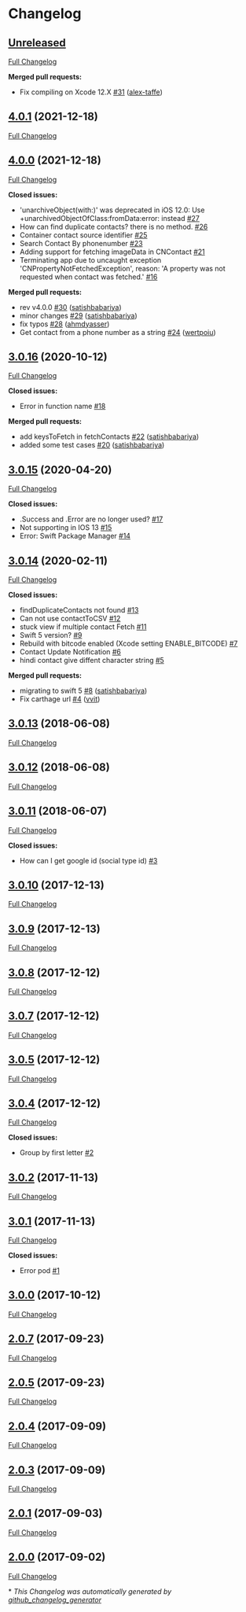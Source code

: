 # Changelog

## [Unreleased](https://github.com/SwiftyContacts/SwiftyContacts/tree/HEAD)

[Full Changelog](https://github.com/SwiftyContacts/SwiftyContacts/compare/4.0.1...HEAD)

**Merged pull requests:**

- Fix compiling on Xcode 12.X [\#31](https://github.com/SwiftyContacts/SwiftyContacts/pull/31) ([alex-taffe](https://github.com/alex-taffe))

## [4.0.1](https://github.com/SwiftyContacts/SwiftyContacts/tree/4.0.1) (2021-12-18)

[Full Changelog](https://github.com/SwiftyContacts/SwiftyContacts/compare/4.0.0...4.0.1)

## [4.0.0](https://github.com/SwiftyContacts/SwiftyContacts/tree/4.0.0) (2021-12-18)

[Full Changelog](https://github.com/SwiftyContacts/SwiftyContacts/compare/3.0.16...4.0.0)

**Closed issues:**

- 'unarchiveObject\(with:\)' was deprecated in iOS 12.0: Use +unarchivedObjectOfClass:fromData:error: instead [\#27](https://github.com/SwiftyContacts/SwiftyContacts/issues/27)
- How can find duplicate contacts? there is no method.  [\#26](https://github.com/SwiftyContacts/SwiftyContacts/issues/26)
- Container contact source identifier [\#25](https://github.com/SwiftyContacts/SwiftyContacts/issues/25)
- Search Contact By phonenumber [\#23](https://github.com/SwiftyContacts/SwiftyContacts/issues/23)
- Adding support for fetching imageData in CNContact [\#21](https://github.com/SwiftyContacts/SwiftyContacts/issues/21)
- Terminating app due to uncaught exception 'CNPropertyNotFetchedException', reason: 'A property was not requested when contact was fetched.' [\#16](https://github.com/SwiftyContacts/SwiftyContacts/issues/16)

**Merged pull requests:**

- rev v4.0.0 [\#30](https://github.com/SwiftyContacts/SwiftyContacts/pull/30) ([satishbabariya](https://github.com/satishbabariya))
- minor changes [\#29](https://github.com/SwiftyContacts/SwiftyContacts/pull/29) ([satishbabariya](https://github.com/satishbabariya))
- fix typos [\#28](https://github.com/SwiftyContacts/SwiftyContacts/pull/28) ([ahmdyasser](https://github.com/ahmdyasser))
- Get contact from a phone number as a string [\#24](https://github.com/SwiftyContacts/SwiftyContacts/pull/24) ([wertpoiu](https://github.com/wertpoiu))

## [3.0.16](https://github.com/SwiftyContacts/SwiftyContacts/tree/3.0.16) (2020-10-12)

[Full Changelog](https://github.com/SwiftyContacts/SwiftyContacts/compare/3.0.15...3.0.16)

**Closed issues:**

- Error in function name [\#18](https://github.com/SwiftyContacts/SwiftyContacts/issues/18)

**Merged pull requests:**

- add keysToFetch in fetchContacts [\#22](https://github.com/SwiftyContacts/SwiftyContacts/pull/22) ([satishbabariya](https://github.com/satishbabariya))
- added some test cases [\#20](https://github.com/SwiftyContacts/SwiftyContacts/pull/20) ([satishbabariya](https://github.com/satishbabariya))

## [3.0.15](https://github.com/SwiftyContacts/SwiftyContacts/tree/3.0.15) (2020-04-20)

[Full Changelog](https://github.com/SwiftyContacts/SwiftyContacts/compare/3.0.14...3.0.15)

**Closed issues:**

- .Success and .Error are no longer used? [\#17](https://github.com/SwiftyContacts/SwiftyContacts/issues/17)
- Not supporting in IOS 13 [\#15](https://github.com/SwiftyContacts/SwiftyContacts/issues/15)
- Error: Swift Package Manager [\#14](https://github.com/SwiftyContacts/SwiftyContacts/issues/14)

## [3.0.14](https://github.com/SwiftyContacts/SwiftyContacts/tree/3.0.14) (2020-02-11)

[Full Changelog](https://github.com/SwiftyContacts/SwiftyContacts/compare/3.0.13...3.0.14)

**Closed issues:**

- findDuplicateContacts not found [\#13](https://github.com/SwiftyContacts/SwiftyContacts/issues/13)
- Can not use contactToCSV [\#12](https://github.com/SwiftyContacts/SwiftyContacts/issues/12)
- stuck view if multiple contact Fetch [\#11](https://github.com/SwiftyContacts/SwiftyContacts/issues/11)
- Swift 5 version? [\#9](https://github.com/SwiftyContacts/SwiftyContacts/issues/9)
- Rebuild with bitcode enabled \(Xcode setting ENABLE\_BITCODE\) [\#7](https://github.com/SwiftyContacts/SwiftyContacts/issues/7)
- Contact Update Notification [\#6](https://github.com/SwiftyContacts/SwiftyContacts/issues/6)
- hindi contact give diffent character string [\#5](https://github.com/SwiftyContacts/SwiftyContacts/issues/5)

**Merged pull requests:**

- migrating to swift 5 [\#8](https://github.com/SwiftyContacts/SwiftyContacts/pull/8) ([satishbabariya](https://github.com/satishbabariya))
- Fix carthage url [\#4](https://github.com/SwiftyContacts/SwiftyContacts/pull/4) ([vvit](https://github.com/vvit))

## [3.0.13](https://github.com/SwiftyContacts/SwiftyContacts/tree/3.0.13) (2018-06-08)

[Full Changelog](https://github.com/SwiftyContacts/SwiftyContacts/compare/3.0.12...3.0.13)

## [3.0.12](https://github.com/SwiftyContacts/SwiftyContacts/tree/3.0.12) (2018-06-08)

[Full Changelog](https://github.com/SwiftyContacts/SwiftyContacts/compare/3.0.11...3.0.12)

## [3.0.11](https://github.com/SwiftyContacts/SwiftyContacts/tree/3.0.11) (2018-06-07)

[Full Changelog](https://github.com/SwiftyContacts/SwiftyContacts/compare/3.0.10...3.0.11)

**Closed issues:**

- How can I get google id \(social type id\) [\#3](https://github.com/SwiftyContacts/SwiftyContacts/issues/3)

## [3.0.10](https://github.com/SwiftyContacts/SwiftyContacts/tree/3.0.10) (2017-12-13)

[Full Changelog](https://github.com/SwiftyContacts/SwiftyContacts/compare/3.0.9...3.0.10)

## [3.0.9](https://github.com/SwiftyContacts/SwiftyContacts/tree/3.0.9) (2017-12-13)

[Full Changelog](https://github.com/SwiftyContacts/SwiftyContacts/compare/3.0.8...3.0.9)

## [3.0.8](https://github.com/SwiftyContacts/SwiftyContacts/tree/3.0.8) (2017-12-12)

[Full Changelog](https://github.com/SwiftyContacts/SwiftyContacts/compare/3.0.7...3.0.8)

## [3.0.7](https://github.com/SwiftyContacts/SwiftyContacts/tree/3.0.7) (2017-12-12)

[Full Changelog](https://github.com/SwiftyContacts/SwiftyContacts/compare/3.0.5...3.0.7)

## [3.0.5](https://github.com/SwiftyContacts/SwiftyContacts/tree/3.0.5) (2017-12-12)

[Full Changelog](https://github.com/SwiftyContacts/SwiftyContacts/compare/3.0.4...3.0.5)

## [3.0.4](https://github.com/SwiftyContacts/SwiftyContacts/tree/3.0.4) (2017-12-12)

[Full Changelog](https://github.com/SwiftyContacts/SwiftyContacts/compare/3.0.2...3.0.4)

**Closed issues:**

- Group by first letter [\#2](https://github.com/SwiftyContacts/SwiftyContacts/issues/2)

## [3.0.2](https://github.com/SwiftyContacts/SwiftyContacts/tree/3.0.2) (2017-11-13)

[Full Changelog](https://github.com/SwiftyContacts/SwiftyContacts/compare/3.0.1...3.0.2)

## [3.0.1](https://github.com/SwiftyContacts/SwiftyContacts/tree/3.0.1) (2017-11-13)

[Full Changelog](https://github.com/SwiftyContacts/SwiftyContacts/compare/3.0.0...3.0.1)

**Closed issues:**

- Error pod [\#1](https://github.com/SwiftyContacts/SwiftyContacts/issues/1)

## [3.0.0](https://github.com/SwiftyContacts/SwiftyContacts/tree/3.0.0) (2017-10-12)

[Full Changelog](https://github.com/SwiftyContacts/SwiftyContacts/compare/2.0.7...3.0.0)

## [2.0.7](https://github.com/SwiftyContacts/SwiftyContacts/tree/2.0.7) (2017-09-23)

[Full Changelog](https://github.com/SwiftyContacts/SwiftyContacts/compare/2.0.5...2.0.7)

## [2.0.5](https://github.com/SwiftyContacts/SwiftyContacts/tree/2.0.5) (2017-09-23)

[Full Changelog](https://github.com/SwiftyContacts/SwiftyContacts/compare/2.0.4...2.0.5)

## [2.0.4](https://github.com/SwiftyContacts/SwiftyContacts/tree/2.0.4) (2017-09-09)

[Full Changelog](https://github.com/SwiftyContacts/SwiftyContacts/compare/2.0.3...2.0.4)

## [2.0.3](https://github.com/SwiftyContacts/SwiftyContacts/tree/2.0.3) (2017-09-09)

[Full Changelog](https://github.com/SwiftyContacts/SwiftyContacts/compare/2.0.1...2.0.3)

## [2.0.1](https://github.com/SwiftyContacts/SwiftyContacts/tree/2.0.1) (2017-09-03)

[Full Changelog](https://github.com/SwiftyContacts/SwiftyContacts/compare/2.0.0...2.0.1)

## [2.0.0](https://github.com/SwiftyContacts/SwiftyContacts/tree/2.0.0) (2017-09-02)

[Full Changelog](https://github.com/SwiftyContacts/SwiftyContacts/compare/d84176b5b107674f2467a3658194ced284ff995c...2.0.0)



\* *This Changelog was automatically generated by [github_changelog_generator](https://github.com/github-changelog-generator/github-changelog-generator)*
